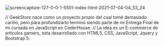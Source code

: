![screencapture-127-0-0-1-5501-index-html-2021-07-04-04_53_24](https://user-images.githubusercontent.com/45922609/124702731-49073780-dec7-11eb-82f7-efc23bcec1f0.png)


// GeekStore nace como un proyecto propio del cual tomé demasiado cariño, pero para profundizarlo terminó siendo parte de mi Entrega Final de mi cursada en JavaScript en CoderHouse.
// La idea es un E-commerce de articulos gamers, esta desarrollado con HTML5, CSS, JavaScript, Jquery y Bootstrap 5. 
